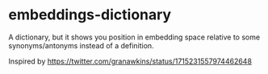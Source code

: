 # embeddings-dictionary
A dictionary, but it shows you position in embedding space relative to some synonyms/antonyms instead of a definition.


Inspired by https://twitter.com/granawkins/status/1715231557974462648